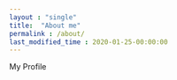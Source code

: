 ```yaml
---
layout : "single"
title:  "About me"
permalink : /about/
last_modified_time : 2020-01-25-00:00:00
---
```


My Profile